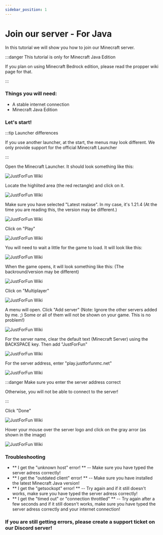 ```yaml
---
sidebar_position: 1
---
```


# Join our server - For Java

In this tutorial we will show you how to join our Minecraft server.

:::danger This tutorial is only for Minecraft Java Edition

If you plan on using Minecraft Bedrock edition, please read the propper wiki page for that.

:::

### Things you will need:

- A stable internet connection
- Minecraft Java Edition

### Let's start!

:::tip Launcher differences

If you use another launcher, at the start, the menus may look different. We only provide support for the official Minecraft Launcher

:::

Open the Minecraft Launcher. It should look something like this:

![JustForFun Wiki](/img/mcjava/java1.png)

Locate the highlited area (the red rectangle) and click on it.

![JustForFun Wiki](/img/mcjava/java2.png)

Make sure you have selected "Latest realase". In my case, it's 1.21.4 (At the time you are reading this, the version may be different.)

![JustForFun Wiki](/img/mcjava/java3.png)

Click on "Play"

![JustForFun Wiki](/img/mcjava/java4.png)

You will need to wait a little for the game to load. It will look like this:

![JustForFun Wiki](/img/mcjava/java5.png)

When the game opens, it will look something like this: (The backround/version may be different)

![JustForFun Wiki](/img/mcjava/java6.png)

Click on "Multiplayer"

![JustForFun Wiki](/img/mcjava/java7.png)

A menu will open. Click "Add server" (Note: Ignore the other servers added by me. ;) Some or all of them will not be shown on your game. This is no problem!)

![JustForFun Wiki](/img/mcjava/java8.png)

For the server name, clear the default text (Minecraft Server) using the BACKSPACE key. Then add "JustForFun"

![JustForFun Wiki](/img/mcjava/java9.png)

For the server address, enter "play.justforfunmc.net"

![JustForFun Wiki](/img/mcjava/java11.png)

:::danger Make sure you enter the server address correct

Otherwise, you will not be able to connect to the server!

:::

Click "Done"

![JustForFun Wiki](/img/mcjava/java13.png)

Hover your mouse over the server logo and click on the gray arror (as shown in the image)

![JustForFun Wiki](/img/mcjava/java14.png)


### Troubleshooting

- ** I get the "unknown host" error! ** -- Make sure you have typed the server adress correctly!
- ** I get the "outdated client" error! ** -- Make sure you have installed the latest Minecraft Java version!
- ** I get the "getsockopt" error! ** -- Try again and if it still doesn't works, make sure you have typed the server adress correctly!
- ** I get the "timed out" or "connection throttled" ** -- Try again after a few seconds and if it still doesn't works, make sure you have typed the server adress correctly and your internet connection!

### If you are still getting errors, please create a support ticket on our Discord server!
